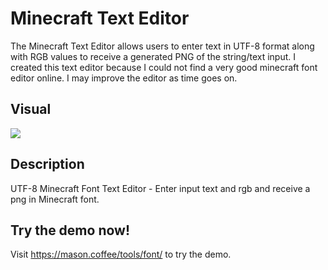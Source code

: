 # Minecraft Text Editor
The Minecraft Text Editor allows users to enter text in UTF-8 format along with RGB values to receive a generated PNG of the string/text input.
I created this text editor because I could not find a very good minecraft font editor online. I may improve the editor as time goes on.

## Visual
![](https://mason.coffee/video/QnErEbDk0E.gif)

## Description
UTF-8 Minecraft Font Text Editor - Enter input text and rgb and receive a png in Minecraft font.

## Try the demo now!
Visit https://mason.coffee/tools/font/ to try the demo.
